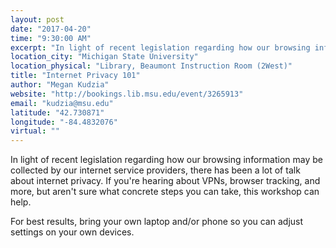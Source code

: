 ```yaml
---
layout: post
date: "2017-04-20"
time: "9:30:00 AM"
excerpt: "In light of recent legislation regarding how our browsing information may be collected by our internet service providers, there has been a ..."
location_city: "Michigan State University"
location_physical: "Library, Beaumont Instruction Room (2West)"
title: "Internet Privacy 101"
author: "Megan Kudzia"
website: "http://bookings.lib.msu.edu/event/3265913"
email: "kudzia@msu.edu"
latitude: "42.730871"
longitude: "-84.4832076"
virtual: ""
---
```


In light of recent legislation regarding how our browsing information may be collected by our internet service providers, there has been a lot of talk about internet privacy. If you're hearing about VPNs, browser tracking, and more, but aren't sure what concrete steps you can take, this workshop can help.

For best results, bring your own laptop and/or phone so you can adjust settings on your own devices.

